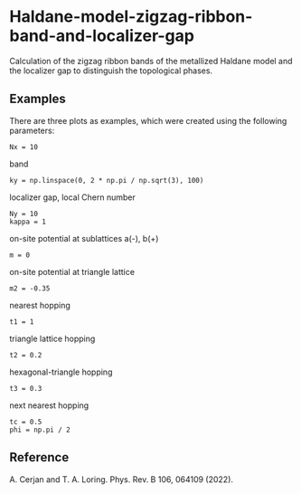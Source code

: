 # Haldane-model-zigzag-ribbon-band-and-localizer-gap
Calculation of the zigzag ribbon bands of the metallized Haldane model and the localizer gap to distinguish the topological phases.

## Examples
There are three plots as examples, which were created using the following parameters:

    Nx = 10

band

    ky = np.linspace(0, 2 * np.pi / np.sqrt(3), 100)

localizer gap, local Chern number

    Ny = 10
    kappa = 1

on-site potential at sublattices a(-), b(+)
    
    m = 0

on-site potential at triangle lattice
    
    m2 = -0.35

nearest hopping
    
    t1 = 1

triangle lattice hopping
    
    t2 = 0.2

hexagonal-triangle hopping
    
    t3 = 0.3

next nearest hopping
    
    tc = 0.5
    phi = np.pi / 2


## Reference
A. Cerjan and T. A. Loring. Phys. Rev. B 106, 064109 (2022).
